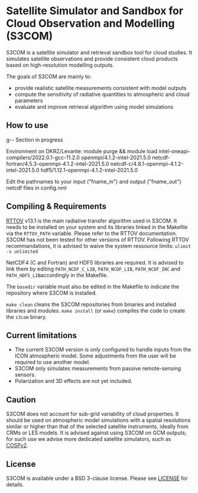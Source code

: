Satellite Simulator and Sandbox for Cloud Observation and Modelling (S3COM)
================================================================================

S3COM is a satellite simulator and retrieval sandbox tool for cloud studies. It simulates satellite observations and provide consistent cloud products based on high-resolution modelling outputs.

The goals of S3COM are mainly to:
- provide realistic satellite measurements consistent with model outputs
- compute the sensitivity of radiative quantities to atmospheric and cloud parameters
- evaluate and improve retrieval algorithm using model simulations

How to use
----------

g-- Section in progress

Environment on DKRZ/Levante:
module purge && module load intel-oneapi-compilers/2022.0.1-gcc-11.2.0 openmpi/4.1.2-intel-2021.5.0 netcdf-fortran/4.5.3-openmpi-4.1.2-intel-2021.5.0 netcdf-c/4.8.1-openmpi-4.1.2-intel-2021.5.0 hdf5/1.12.1-openmpi-4.1.2-intel-2021.5.0

Edit the pathnames to your input ("fname_in") and output ("fname_out") netcdf files in config.nml

Compiling & Requirements
------------------------

[RTTOV](https://nwp-saf.eumetsat.int/site/software/rttov) v13.1 is the main radiative transfer algorithm used in S3COM. It needs to be installed on your system and its libraries linked in the Makefile via the `RTTOV_PATH` variable. Please refer to the RTTOV documentation. S3COM has not been tested for other versions of RTTOV. Following RTTOV recommandations, it is advised to waive the system ressource limits: `ulimit -s unlimited` 

NetCDF4 (C and Fortran) and HDF5 libraries are required. It is advised to link them by editing `PATH_NCDF_C_LIB`, `PATH_NCDF_LIB`, `PATH_NCDF_INC` and `PATH_HDF5_LIB`accordingly in the Makefile. 

The `basedir` variable must also be edited in the Makefile to indicate the repository where S3COM is installed.

`make clean` cleans the S3COM repositories from binaries and installed libraries and modules. `make install` (or `make`) compiles the code to create the `s3com` binary.

Current limitations
-------------------

- The current S3COM version is only configured to handle inputs from the ICON atmospheric model. Some adjustments from the user will be required to use another model. 
- S3COM only simulates measurements from passive remote-sensing sensors.
- Polarization and 3D effects are not yet included.

Caution
-------

S3COM does not account for sub-grid variability of cloud properties. It should be used on atmospheric model simulations with a spatial resolutions similar or higher than that of the selected satellite instruments, ideally from CRMs or LES models. It is advised against using S3COM on GCM outputs; for such use we advise more dedicated satellite simulators, such as [COSPv2](https://github.com/CFMIP/COSPv2.0). 

License
------
S3COM is available under a BSD 3-clause license.
Please see [LICENSE](LICENSE) for details.
